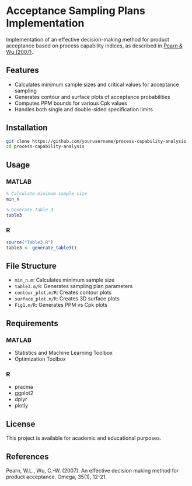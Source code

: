 # Acceptance Sampling Plans Implementation

Implementation of an effective decision-making method for product acceptance based on process capability indices, as described in [Pearn & Wu (2007)](https://doi.org/10.1016/j.omega.2005.01.018).

## Features

- Calculates minimum sample sizes and critical values for acceptance sampling
- Generates contour and surface plots of acceptance probabilities
- Computes PPM bounds for various Cpk values
- Handles both single and double-sided specification limits

## Installation

```bash
git clone https://github.com/yourusername/process-capability-analysis
cd process-capability-analysis
```

## Usage

### MATLAB
```matlab
% Calculate minimum sample size
min_n

% Generate Table 3
table3
```

### R
```r
source("Table3.R")
table3 <- generate_table3()
```

## File Structure

- `min_n.m`: Calculates minimum sample size
- `table3.m/R`: Generates sampling plan parameters
- `contour_plot.m/R`: Creates contour plots
- `surface_plot.m/R`: Creates 3D surface plots
- `Fig1.m/R`: Generates PPM vs Cpk plots

## Requirements

### MATLAB
- Statistics and Machine Learning Toolbox
- Optimization Toolbox

### R
- pracma
- ggplot2
- dplyr
- plotly

## License

This project is available for academic and educational purposes.

## References

Pearn, W.L., Wu, C.-W. (2007). An effective decision making method for product acceptance. Omega, 35(1), 12-21.
